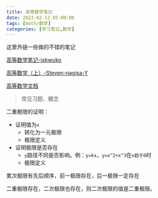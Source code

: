```yaml
---
title: 高等数学笔记
date: 2023-02-12 05:00:00
tags: [math/数学]
categories: [学习笔记,数学]
---
```

这里外链一些做的不错的笔记

[高等数学笔记-ixkwuko](https://www.cnblogs.com/ixtwuko/p/advanced-mathematics.html)

[高等数学（上）-Steven-nagisa-Y](https://ryzenx.com/math-notes-html/##%E7%9B%AE%E5%BD%95)

[高等数学文档](https://lvjr.bitbucket.io/gdsx.html)

<!----more---->

>常见习题、概念

二重极限的证明：

- 证明值为`x`
  - 转化为一元极限
  - 极限定义
- 证明极限是否存在
  - `y`路径不同是否影响。例：`y=kx`，`y=x^2+x^3`在`x趋于0`时
  - 极限定义

累次极限有先后顺序，前一极限存在，后一极限一定存在

二重极限存在，二次极限也存在，则二次极限的值是二重极限。


